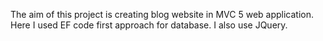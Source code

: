 
The aim of this project is creating blog website in MVC 5 web application. Here I used EF code first approach for database. I also use JQuery. 
